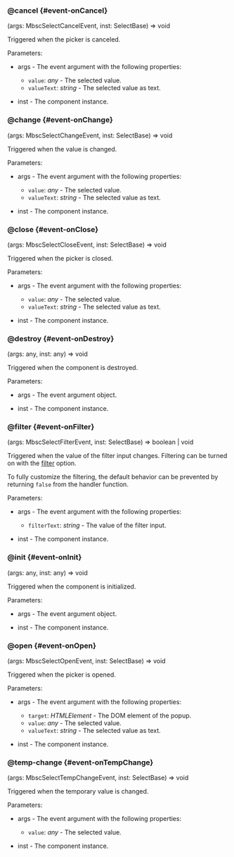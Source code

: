 ### @cancel {#event-onCancel}

(args: MbscSelectCancelEvent, inst: SelectBase) => void


Triggered when the picker is canceled.

Parameters:
 - args - The event argument with the following properties:
   - `value`: *any* - The selected value.
   - `valueText`: *string* - The selected value as text.

 - inst - The component instance.


### @change {#event-onChange}

(args: MbscSelectChangeEvent, inst: SelectBase) => void


Triggered when the value is changed.

Parameters:
 - args - The event argument with the following properties:
   - `value`: *any* - The selected value.
   - `valueText`: *string* - The selected value as text.

 - inst - The component instance.


### @close {#event-onClose}

(args: MbscSelectCloseEvent, inst: SelectBase) => void


Triggered when the picker is closed.

Parameters:
 - args - The event argument with the following properties:
   - `value`: *any* - The selected value.
   - `valueText`: *string* - The selected value as text.

 - inst - The component instance.


### @destroy {#event-onDestroy}

(args: any, inst: any) => void


Triggered when the component is destroyed.

Parameters:
 - args - The event argument object.

 - inst - The component instance.


### @filter {#event-onFilter}

(args: MbscSelectFilterEvent, inst: SelectBase) => boolean &#124; void


Triggered when the value of the filter input changes.
Filtering can be turned on with the [filter](#opt-filter) option.

To fully customize the filtering, the default behavior can be prevented by returning `false` from the handler function.

Parameters:
 - args - The event argument with the following properties:
   - `filterText`: *string* - The value of the filter input.

 - inst - The component instance.


### @init {#event-onInit}

(args: any, inst: any) => void


Triggered when the component is initialized.

Parameters:
 - args - The event argument object.

 - inst - The component instance.


### @open {#event-onOpen}

(args: MbscSelectOpenEvent, inst: SelectBase) => void


Triggered when the picker is opened.

Parameters:
 - args - The event argument with the following properties:
   - `target`: *HTMLElement* - The DOM element of the popup.
   - `value`: *any* - The selected value.
   - `valueText`: *string* - The selected value as text.

 - inst - The component instance.


### @temp-change {#event-onTempChange}

(args: MbscSelectTempChangeEvent, inst: SelectBase) => void


Triggered when the temporary value is changed.

Parameters:
 - args - The event argument with the following properties:
   - `value`: *any* - The selected value.

 - inst - The component instance.

